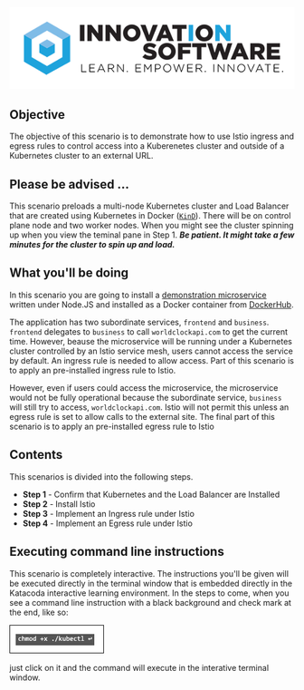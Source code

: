 ![logo](mstran-010/assets/logo-sm.png)

## Objective

The objective of this scenario is to demonstrate how to use Istio ingress and egress rules to control access into a Kuberenetes cluster and outside of a Kubernetes cluster to an external URL.

## Please be advised ...

This scenario preloads a multi-node Kubernetes cluster and Load Balancer that are created using Kubernetes in Docker ([`KinD`](https://kind.sigs.k8s.io/)). There will be on control plane node and two worker nodes. When you might see the cluster spinning up when you view the teminal pane in Step 1. ***Be patient. It might take a few minutes for the cluster to spin up and load.***

## What you'll be doing

In this scenario you are going to install a [demonstration microservice](https://hub.docker.com/r/reselbob/istiocode/) written under Node.JS and installed as a Docker container from [DockerHub](https://hub.docker.com/r/reselbob/istiocode/).

The application has two subordinate services, `frontend` and `business`. `frontend` delegates to `business` to call `worldclockapi.com` to get the current time. However, beause the microservice will be running under a Kubernetes cluster controlled by an Istio service mesh, users cannot access the service by default. An ingress rule is needed to allow access. Part of this scenario is to apply an pre-installed ingress rule to Istio.

However, even if users could access the microservice, the microservice would not be fully operational because the subordinate service, `business` will still try to access, `worldclockapi.com`. Istio will not permit this unless an egress rule is set to allow calls to the external site. The final part of this scenario is to apply an pre-installed egress rule to Istio

## Contents


This scenarios is divided into the following steps.

* **Step 1** - Confirm that Kubernetes and the Load Balancer are Installed
* **Step 2** - Install Istio
* **Step 3** - Implement an Ingress rule under Istio
* **Step 4** - Implement an Egress rule under Istio



## Executing command line instructions 

This scenario is completely interactive. The instructions you'll be given will be executed directly in the terminal window that is embedded directly in the Katacoda interactive learning environment. In the steps to come, when you see a command line instruction with a black background and check mark at the end, like so:

![Katacoda command line](mstran-010/assets/command.png)

just click on it and the command will execute in the interative terminal window.